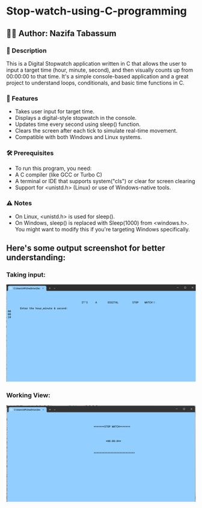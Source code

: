 # Stop-watch-using-C-programming
## 👩‍💻 Author: Nazifa Tabassum
### 📄 Description
This is a Digital Stopwatch application written in C that allows the user to input a target time (hour, minute, second), and then visually counts up from 00:00:00 to that time. It's a simple console-based application and a great project to understand loops, conditionals, and basic time functions in C.
### 🚀 Features
- Takes user input for target time.
- Displays a digital-style stopwatch in the console.
- Updates time every second using sleep() function.
- Clears the screen after each tick to simulate real-time movement.
- Compatible with both Windows and Linux systems.
### 🛠 Prerequisites
- To run this program, you need:
- A C compiler (like GCC or Turbo C)
- A terminal or IDE that supports system("cls") or clear for screen clearing
- Support for <unistd.h> (Linux) or use of Windows-native tools.
### ⚠️ Notes
- On Linux, <unistd.h> is used for sleep().
- On Windows, sleep() is replaced with Sleep(1000) from <windows.h>. You might want to modify this if you're targeting Windows specifically.
## Here's some output screenshot for better understanding:

### Taking input:
![image alt](https://github.com/tabassumnazifa/Stop-watch-using-C-programming/blob/main/inputvalue.png?raw=true)

### Working View:
![image alt](https://github.com/tabassumnazifa/Stop-watch-using-C-programming/blob/main/activity.png?raw=true)


